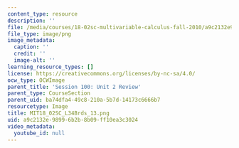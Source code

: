 ```yaml
---
content_type: resource
description: ''
file: /media/courses/18-02sc-multivariable-calculus-fall-2010/a9c2132e98996b2b8b09ff10ea3c3024_MIT18_02SC_L34Brds_13.png
file_type: image/png
image_metadata:
  caption: ''
  credit: ''
  image-alt: ''
learning_resource_types: []
license: https://creativecommons.org/licenses/by-nc-sa/4.0/
ocw_type: OCWImage
parent_title: 'Session 100: Unit 2 Review'
parent_type: CourseSection
parent_uid: ba74dfa4-49c8-210a-5b7d-14173c6666b7
resourcetype: Image
title: MIT18_02SC_L34Brds_13.png
uid: a9c2132e-9899-6b2b-8b09-ff10ea3c3024
video_metadata:
  youtube_id: null
---
```

